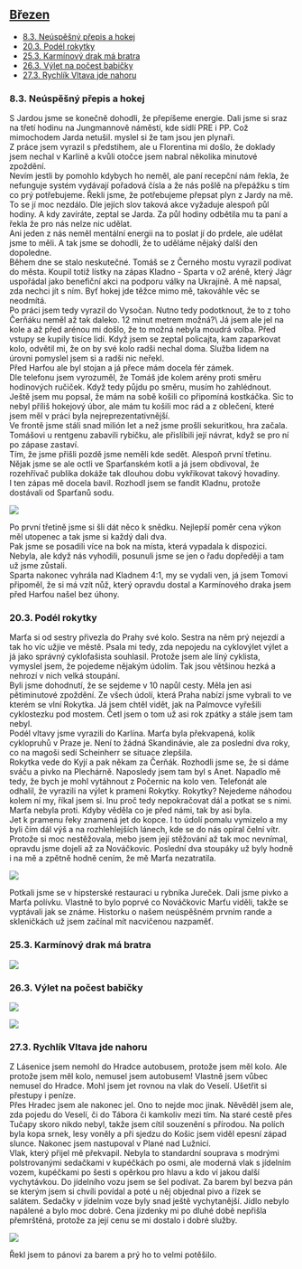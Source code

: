 ## [Březen](2022.md) <!-- omit in toc --> 

- [8.3. Neúspěšný přepis a hokej](#83-neúspěšný-přepis-a-hokej)
- [20.3. Podél rokytky](#203-podél-rokytky)
- [25.3. Karmínový drak má bratra](#253-karmínový-drak-má-bratra)
- [26.3. Výlet na počest babičky](#263-výlet-na-počest-babičky)
- [27.3. Rychlík Vltava jde nahoru](#273-rychlík-vltava-jde-nahoru)

### 8.3. Neúspěšný přepis a hokej

S Jardou jsme se konečně dohodli, že přepíšeme energie. Dali jsme si sraz na třetí hodinu na Jungmannově náměstí, kde sídlí PRE i PP. Což mimochodem Jarda netušil. myslel si že tam jsou jen plynaři.\
Z práce jsem vyrazil s předstihem, ale u Florentina mi došlo, že doklady jsem nechal v Karlíně a kvůli otočce jsem nabral několika minutové zpoždění.\
Nevím jestli by pomohlo kdybych ho neměl, ale paní recepční nám řekla, že nefunguje systém vydávají pořadová čísla a že nás pošlě na přepážku s tím co prý potřebujeme. Řekli jsme, že potřebujeme přepsat plyn z Jardy na mě. To se jí moc nezdálo. Dle jejích slov taková akce vyžaduje alespoň půl hodiny. A kdy zavíráte, zeptal se Jarda. Za půl hodiny odbětila mu ta paní a řekla že pro nás nelze nic udělat.\
Ani jeden z nás neměl mentální energii na to poslat jí do prdele, ale udělat jsme to měli. A tak jsme se dohodli, že to uděláme nějaký další den dopoledne.\
Během dne se stalo neskutečné. Tomáš se z Černého mostu vyrazil podívat do města. Koupil totiž lístky na zápas Kladno - Sparta v o2 aréně, který Jágr uspořádal jako benefiční akci na podporu války na Ukrajině. A mě napsal, zda nechci jít s ním. Byť hokej jde těžce mimo mě, takováhle věc se neodmítá.\
Po práci jsem tedy vyrazil do Vysočan. Nutno tedy podotknout, že to z toho Čerňáku neměl až tak daleko. 12 minut metrem možná?\ Já jsem ale jel na kole a až před arénou mi došlo, že to možná nebyla moudrá volba. Před vstupy se kupily tisíce lidí. Když jsem se zeptal policajta, kam zaparkovat kolo, odvětil mi, že on by své kolo radši nechal doma. Služba lidem na úrovni pomyslel jsem si a radši nic neřekl.\
Před Harfou ale byl stojan a já přece mám docela fér zámek.\
Dle telefonu jsem vyrozuměl, že Tomáš jde kolem arény proti směru hodinových ručiček. Když tedy půjdu po směru, musím ho zahlédnout. Ještě jsem mu popsal, že mám na sobě košili co připomíná kostkáčka. Sic to nebyl příliš hokejový úbor, ale mám tu košili moc rád a z oblečení, které jsem měl v práci byla nejreprezentativnější.\
Ve frontě jsme stáli snad milión let a než jsme prošli sekuritkou, hra začala. Tomášovi u rentgenu zabavili rybičku, ale přislíbili její návrat, když se pro ní po zápase zastaví.\
Tím, že jsme přišli pozdě jsme neměli kde sedět. Alespoň první třetinu. Nějak jsme se ale octli ve Sparťanském kotli a já jsem obdivoval, že rozehřívač publika dokáže tak dlouhou dobu vykřikovat takový hovadiny.\
I ten zápas mě docela bavil. Rozhodl jsem se fandit Kladnu, protože dostávali od Sparťanů sodu.

<a href="../images/2022_march/8_1.jpg" target="_blank"><img src="../images/thumbnails/2022_march/8_1.jpg"></a>

Po první třetině jsme si šli dát něco k snědku. Nejlepší poměr cena výkon měl utopenec a tak jsme si každý dali dva.\
Pak jsme se posadili více na bok na místa, která vypadala k dispozici. Nebyla, ale když nás vyhodili, posunuli jsme se jen o řadu dopřeději a tam už jsme zůstali.\
Sparta nakonec vyhrála nad Kladnem 4:1, my se vydali ven, já jsem Tomovi připoměl, že si má vzít nůž, který opravdu dostal a Karmínového draka jsem před Harfou našel bez úhony.

### 20.3. Podél rokytky

Marťa si od sestry přivezla do Prahy své kolo. Sestra na něm prý nejezdí a tak ho víc užjie ve městě. Psala mi tedy, zda nepojedu na cyklovýlet výlet a já jako správný cyklofašista souhlasil. Protože jsem ale líný cyklista, vymyslel jsem, že pojedeme nějakým údolím. Tak jsou většinou hezká a nehrozí v nich velká stoupání.\
Byli jsme dohodnutí, že se sejdeme v 10 napůl cesty. Měla jen asi pětiminutové zpoždění. Ze všech údolí, která Praha nabízí jsme vybrali to ve kterém se vlní Rokytka. Já jsem chtěl vidět, jak na Palmovce vyřešili cyklostezku pod mostem. Četl jsem o tom už asi rok zpátky a stále jsem tam nebyl.\
Podél vltavy jsme vyrazili do Karlína. Marťa byla překvapená, kolik cyklopruhů v Praze je. Není to žádná Skandinávie, ale za poslední dva roky, co na magoši sedí Scheinherr se situace zlepšila.\
Rokytka vede do Kyjí a pak někam za Čerňák. Rozhodli jsme se, že si dáme sváču a pivko na Plechárně. Naposledy jsem tam byl s Anet. Napadlo mě tedy, že bych je mohl vytáhnout z Počernic na kolo ven. Telefonát ale odhalil, že vyrazili na výlet k prameni Rokytky. Rokytky? Nejedeme náhodou kolem ní my, říkal jsem si. Inu proč tedy nepokračovat dál a potkat se s nimi. Marťa nebyla proti. Kdyby věděla co je před námi, tak by asi byla.\
Jet k pramenu řeky znamená jet do kopce. I to údolí pomalu vymizelo a my byli čím dál výš a na rozhlehlejších lánech, kde se do nás opíral čelní vítr. Protože si moc nestěžovala, mebo jsem její stěžování až tak moc nevnímal, opravdu jsme dojeli až za Nováčkovic. Poslední dva stoupáky už byly hodně i na mě a zpětně hodně cením, že mě Marťa nezatratila.

<a href="../images/2022_march/20_1.jpg" target="_blank"><img src="../images/thumbnails/2022_march/20_1.jpg"></a>

Potkali jsme se v hipsterské restauraci u rybníka Jureček. Dali jsme pivko a Marťa polívku. Vlastně to bylo poprvé co Nováčkovic Marťu viděli, takže se vyptávali jak se známe. Historku o našem neúspěšném prvním rande a skleničkách už jsem začínal mít nacvičenou nazpaměť.

### 25.3. Karmínový drak má bratra

<a href="../images/2022_march/25_1.jpg" target="_blank"><img src="../images/thumbnails/2022_march/25_1.jpg"></a>

### 26.3. Výlet na počest babičky

<a href="../images/2022_march/26_1.jpg" target="_blank"><img src="../images/thumbnails/2022_march/26_1.jpg"></a>

<a href="../images/2022_march/26_2.jpg" target="_blank"><img src="../images/thumbnails/2022_march/26_2.jpg"></a>

### 27.3. Rychlík Vltava jde nahoru

Z Lásenice jsem nemohl do Hradce autobusem, protože jsem měl kolo. Ale protože jsem měl kolo, nemusel jsem autobusem! Vlastně jsem vůbec nemusel do Hradce. Mohl jsem jet rovnou na vlak do Veselí. Ušetřit si přestupy i peníze.\
Přes Hradec jsem ale nakonec jel. Ono to nejde moc jinak. Něvěděl jsem ale, zda pojedu do Veselí, či do Tábora či kamkoliv mezi tím. Na staré cestě přes Tučapy skoro nikdo nebyl, takže jsem cítil souzenění s přírodou. Na polích byla kopa srnek, lesy voněly a při sjedzu do Košic jsem viděl epesní západ slunce. Nakonec jsem nastupoval v Plané nad Lužnicí.\
Vlak, který přijel mě překvapil. Nebyla to standardní souprava s modrými polstrovanými sedačkami v kupéčkách po osmi, ale moderná vlak s jídelním vozem, kupéčkami po šesti s opěrkou pro hlavu a kdo ví jakou další vychytávkou. Do jídelního vozu jsem se šel podívat. Za barem byl bezva pán se kterým jsem si chvíli povídal a poté u něj objednal pivo a řízek se salátem. Sedačky v jídelním voze byly snad ještě vychytanější. Jídlo nebylo napálené a bylo moc dobré. Cena jízdenky mi po dluhé době nepřišla přemrštěná, protože za její cenu se mi dostalo i dobré služby.

<a href="../images/2022_march/27_1.jpg" target="_blank"><img src="../images/thumbnails/2022_march/27_1.jpg"></a>

Řekl jsem to pánovi za barem a prý ho to velmi potěšilo.

